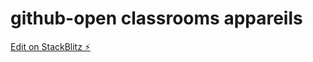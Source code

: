 # github-open classrooms appareils

[Edit on StackBlitz ⚡️](https://stackblitz.com/edit/github-8flxoy)
